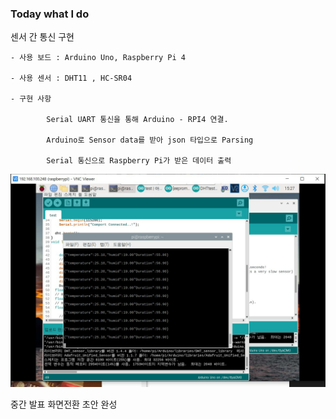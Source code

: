 ### Today what I do

센서 간 통신 구현

    - 사용 보드 : Arduino Uno, Raspberry Pi 4

    - 사용 센서 : DHT11 , HC-SR04

    - 구현 사항
    
            Serial UART 통신을 통해 Arduino - RPI4 연결.

            Arduino로 Sensor data를 받아 json 타입으로 Parsing
            
            Serial 통신으로 Raspberry Pi가 받은 데이터 출력

![image.png](./image.png)

중간 발표 화면전환 초안 완성




